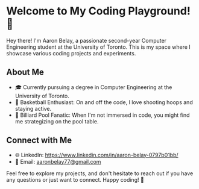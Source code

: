 # Welcome to My Coding Playground! 👋

Hey there! I'm Aaron Belay, a passionate second-year Computer Engineering student at the University of Toronto. This is my space where I showcase various coding projects and experiments.

## About Me
- 🎓 Currently pursuing a degree in Computer Engineering at the University of Toronto.
- 🏀 Basketball Enthusiast: On and off the code, I love shooting hoops and staying active.
- 🎱 Billiard Pool Fanatic: When I'm not immersed in code, you might find me strategizing on the pool table.

## Connect with Me
- 🌐 LinkedIn: https://www.linkedin.com/in/aaron-belay-0797b01bb/
- 📧 Email: aaronbelay77@gmail.com

Feel free to explore my projects, and don't hesitate to reach out if you have any questions or just want to connect. Happy coding! 🚀
